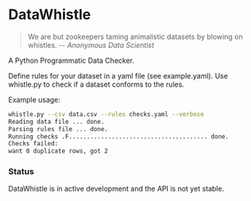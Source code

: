 # DataWhistle

> We are but zookeepers taming animalistic datasets by blowing on whistles.
> -- <cite>Anonymous Data Scientist</cite>

A Python Programmatic Data Checker.

Define rules for your dataset in a yaml file (see example.yaml).  Use whistle.py to check if a dataset conforms to the rules.

Example usage:

```sh
whistle.py --csv data.csv --rules checks.yaml --verbose
Reading data file ... done.
Parsing rules file ... done.
Running checks .F....................................... done.
Checks failed:
want 0 duplicate rows, got 2
```

### Status

DataWhistle is in active development and the API is not yet stable.
